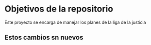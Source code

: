 # Objetivos de la repositorio

Este proyecto se encarga de manejar los planes de la liga de la justicia


## Estos cambios sn nuevos